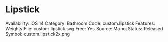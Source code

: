 # Lipstick

Availability: iOS 14
Category: Bathroom
Code: custom.lipstick
Features: Weights
File: custom.lipstick.svg
Free: Yes
Source: Manoj
Status: Released
Symbol: custom.lipstick2x.png